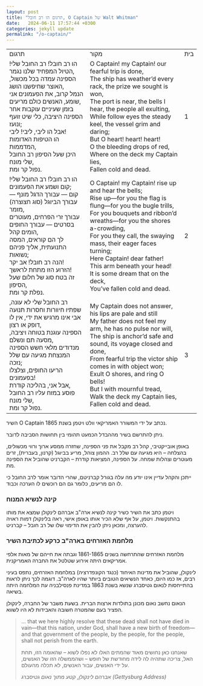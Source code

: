 ```yaml
---
layout: post
title: "תרגום הו רב חובל, O Captain של Walt Whitman"
date:   2024-06-11 17:57:44 +0300
categories: jekyll update
permalink: "/o-captain/"
---
```


<div class="table-responsive">
<table class="table text-center">
  <tbody>
    <tr>
      <td>תרגום</td>
      <td class="has-text-align-left" data-align="left">מקור</td>
      <td>בית</td>
    </tr>
    <tr>
      <td>הו רב חובל! רב החובל שלי! הטיול המפחיד שלנו נגמר,<br>הספינה עמדה בכל מכשול, האוצר שחיפשנו הושג,<br>הנמל קרוב, את הפעמונים אני שומע, האנשים כולם מריעים,<br>בזמן שעיניים עוקבות אחר הספינה היציבה, כלי שיט זועף ונועז;<br>אבל הו ליבי, ליבי! ליבי!<br>הו הטיפות האדומות המדממות,<br>היכן שעל הסיפון רב החובל שלי מונח,<br>נפול קר ומת.</td>
      <td><bdo dir="ltr" lang="">O Captain! my Captain! our fearful trip is done,<br>The ship has weather’d every rack, the prize we sought is won,<br>The port is near, the bells I hear, the people all exulting,<br>While follow eyes the steady keel, the vessel grim and daring;<br>But O heart! heart! heart!<br>O the bleeding drops of red,<br>Where on the deck my Captain lies,<br>Fallen cold and dead.</bdo></td>
      <td>1</td>
    </tr>
    <tr>
      <td>הו רב חובל! רב החובל שלי! קום ושמע את הפעמונים;<br>קום <bdo dir="ltr" lang="">—</bdo> עבורך הדגל מונף <bdo dir="ltr" lang="">—</bdo> עבורך הביוגל (סוג חצוצרה) מזמר,<br>עבורך זרי הפרחים, מעוטרים בסרטים <bdo dir="ltr" lang="">—</bdo> עבורך החופים הומים קהל,<br>לך הם קוראים, המסה התנועתית, אליך פניהם נשואות;<br>הנה רב חובל! אב יקר!<br>הזרוע הזו מתחת לראשך!<br>זה בטח סוג של חלום שעל הסיפון,<br>נפלת קר ומת.</td>
      <td><bdo dir="ltr" lang="">O Captain! my Captain! rise up and hear the bells;<br>Rise up—for you the flag is flung—for you the bugle trills,<br>For you bouquets and ribbon’d wreaths—for you the shores a-crowding,<br>For you they call, the swaying mass, their eager faces turning;<br>Here Captain! dear father!<br>This arm beneath your head!<br>It is some dream that on the deck,<br>You’ve fallen cold and dead.</bdo></td>
      <td>2</td>
    </tr>
    <tr>
      <td>רב החובל שלי לא עונה, שפתיו חיוורות וחסרות תנועה<br>אבי אינו מרגיש את ידי, אין לו דופק או רצון,<br>הספינה עוגנת בטוחה ויציבה, מסעה תם ונשלם,<br>מנדודים מלאי חשש הספינה המנצחת מגיעה עם שלל נזכה;<br>הריעו החופים, וצלצלו בפעמונים!<br>אבל אני, בהליכה קודרת,<br>פוסע במזח עליו רב החובל שלי מונח,<br>נפול קר ומת.</td>
      <td>
        <bdo dir="ltr" lang="">My Captain does not answer, his lips are pale and still<br>My father does not feel my arm, he has no pulse nor will,<br>The ship is anchor’d safe and sound, its voyage closed and done,<br>From fearful trip the victor ship comes in with object won;<br>Exult O shores, and ring O bells!<br>But I with mournful tread,<br>Walk the deck my Captain lies,<br>Fallen cold and dead.</bdo>
      </td>
      <td>3</td>
    </tr>
  </tbody>
</table>
</div>

<p>השיר O Captain נכתב על ידי המשורר האמריקאי וולט ויטמן בשנת 1865.</p>

<p>ניתן להתרשם בשיר מההבדל הכמעט תהומי בין תחושות הסביבה לדובר.</p>

<p>באופן אובייקטיבי, קהל רב מקבל את פני הספינה, שחזרה ממסע ארוך ורווי מכשולים, בהצלחה – היא מגיעה עם שלל רב. ההמון צוהל, מריע בביוגל (קרנון, בעברית), זרים מעוטרים וצהלות שמחה. על הספינה, המציאות קודרת – הקברניט שהוביל את הספינה מת.</p>

<p>ייתכן והקהל עדיין אינו יודע מה עלה בגורל קברניטם, שהרי הדובר אומר לרב החובל כי לו הם מריעים, כלומר גם הם רוכשים לו הערכה וכבוד.</p>

<h3>קינה לנשיא המנוח</h3>

<p>ויטמן כתב את השיר כשיר קינה לנשיא ארה"ב אברהם לינקולן שמצא את מותו בהתנקשות. ויטמן, על אף שלא הכיר אותו באופן אישי, ראה בלינקולן דמות ראויה להערצה, ומכאן ניתן להבין את הדימוי שלו של רב חובל <bdo dir="ltr" lang="">–</bdo> קברניט.</p>


<h3>מלחמת האזרחים בארה"ב כרקע לכתיבת השיר</h3>

<p>מלחמת האזרחים שהתרחשה בשנים 1861-1865 וגבתה את חייהם של מאות אלפי אמריקאים היתה אירוע שטלטל את החברה האמריקנית.</p>

<p>לינקולן, שהוביל את מדינות האיחוד (כנגד הקונפדרציה) במלחמת האזרחים, נתפס בעיני רבים, אז כמו היום, כאחד הנשיאים הטובים ביותר שהיו לארה"ב. דוגמה לכך ניתן לראות בהתייחסות לנאום גטיסברג שנשא בשנת 1863 במדינת פנסילבניה עת המלחמה היתה בשיאה.</p>

<p>הנאום נחשב נאום מכונן בתולדות ארצות הברית. בשעת משבר של החברה, לינקולן הפציר בעם שהמטרה חשובה והאבידות לא היו לשווא.</p>

<blockquote>
  <p dir="ltr">... that we here highly resolve that these dead shall not have died in vain—that this nation, under God, shall have a new birth of freedom—and that government of the people, by the people, for the people, shall not perish from the earth.</p>
  <p>שאנחנו כאן נחושים מאוד שהמתים האלו לא נפלו לשוא – שהאומה הזו, תחת האל, צריכה שתהיה לה לידה מחודשת של חופש – ושהממשלה הזו של האנשים, על ידי האנשים, עבור האנשים, לא תכלה מהעולם.</p>
  <cite>אברהם לינקולן, קטע מתוך נאום גטיסברג (Gettysburg Address)</cite>
</blockquote>
